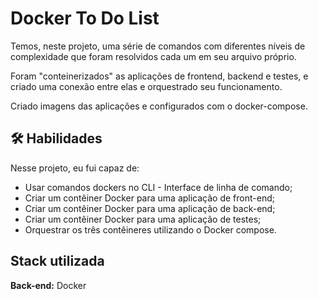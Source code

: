 
# Docker To Do List

Temos, neste projeto, uma série de comandos com diferentes níveis de complexidade que foram resolvidos cada um em seu arquivo próprio.

Foram "conteinerizados" as aplicações de frontend, backend e testes, e criado uma conexão entre elas e orquestrado seu funcionamento.

Criado imagens das aplicações e configurados com o docker-compose.
## 🛠 Habilidades
Nesse projeto, eu fui capaz de:

  * Usar comandos dockers no CLI - Interface de linha de comando;
  * Criar um contêiner Docker para uma aplicação de front-end;
  * Criar um contêiner Docker para uma aplicação de back-end;
  * Criar um contêiner Docker para uma aplicação de testes;
  * Orquestrar os três contêineres utilizando o Docker compose.

## Stack utilizada

**Back-end:** Docker

